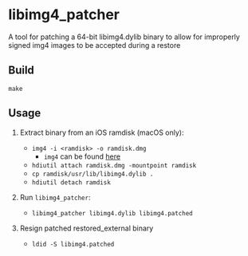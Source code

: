 # libimg4_patcher
A tool for patching a 64-bit libimg4.dylib binary to allow for improperly signed img4 images to be accepted during a restore

## Build
`make`

## Usage
1. Extract binary from an iOS ramdisk (macOS only):
    - `img4 -i <ramdisk> -o ramdisk.dmg`
        - `img4` can be found [here](https://github.com/xerub/img4lib)
    - `hdiutil attach ramdisk.dmg -mountpoint ramdisk`
    - `cp ramdisk/usr/lib/libimg4.dylib .`
    - `hdiutil detach ramdisk`

2. Run `libimg4_patcher`:
    - `libimg4_patcher libimg4.dylib libimg4.patched`

3. Resign patched restored_external binary
    - `ldid -S libimg4.patched`